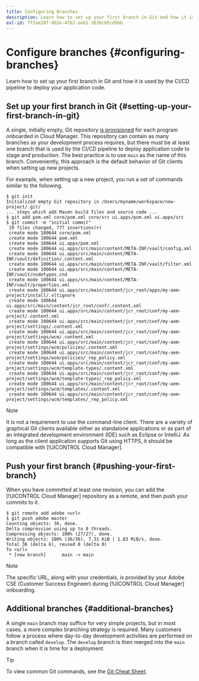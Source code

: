 ```yaml
---
title: Configuring Branches
description: Learn how to set up your first branch in Git and how it is used by the CI/CD pipeline to deploy your application code.
exl-id: ff2ae28f-902e-4fb2-aeb1-3636cb5cd9bb
---
```


# Configure branches {#configuring-branches}

Learn how to set up your first branch in Git and how it is used by the CI/CD pipeline to deploy your application code.

## Set up your first branch in Git {#setting-up-your-first-branch-in-git}

A single, initially empty, Git repository [is provisioned](/help/requirements/environment-provisioning.md) for each program onboarded in Cloud Manager. This repository can contain as many branches as your development process requires, but there must be at least one branch that is used by the CI/CD pipeline to deploy application code to stage and production. The best practice is to use `main` as the name of this branch. Conveniently, this approach is the default behavior of Git clients when setting up new projects.

For example, when setting up a new project, you run a set of commands similar to the following.

```shell
$ git init
Initialized empty Git repository in /Users/myname/workspace/new-project/.git/
... steps which add Maven build files and source code ...
$ git add pom.xml core/pom.xml core/src ui.apps/pom.xml ui.apps/src
$ git commit -m "initial commit"
 19 files changed, 777 insertions(+)
 create mode 100644 core/pom.xml
 create mode 100644 pom.xml
 create mode 100644 ui.apps/pom.xml
 create mode 100644 ui.apps/src/main/content/META-INF/vault/config.xml
 create mode 100644 ui.apps/src/main/content/META-INF/vault/definition/.content.xml
 create mode 100644 ui.apps/src/main/content/META-INF/vault/filter.xml
 create mode 100644 ui.apps/src/main/content/META-INF/vault/nodetypes.cnd
 create mode 100644 ui.apps/src/main/content/META-INF/vault/properties.xml
 create mode 100644 ui.apps/src/main/content/jcr_root/apps/my-aem-project/install/.vltignore
 create mode 100644 ui.apps/src/main/content/jcr_root/conf/.content.xml
 create mode 100644 ui.apps/src/main/content/jcr_root/conf/my-aem-project/.content.xml
 create mode 100644 ui.apps/src/main/content/jcr_root/conf/my-aem-project/settings/.content.xml
 create mode 100644 ui.apps/src/main/content/jcr_root/conf/my-aem-project/settings/wcm/.content.xml
 create mode 100644 ui.apps/src/main/content/jcr_root/conf/my-aem-project/settings/wcm/policies/.content.xml
 create mode 100644 ui.apps/src/main/content/jcr_root/conf/my-aem-project/settings/wcm/policies/_rep_policy.xml
 create mode 100644 ui.apps/src/main/content/jcr_root/conf/my-aem-project/settings/wcm/template-types/.content.xml
 create mode 100644 ui.apps/src/main/content/jcr_root/conf/my-aem-project/settings/wcm/template-types/_rep_policy.xml
 create mode 100644 ui.apps/src/main/content/jcr_root/conf/my-aem-project/settings/wcm/templates/.content.xml
 create mode 100644 ui.apps/src/main/content/jcr_root/conf/my-aem-project/settings/wcm/templates/_rep_policy.xml
```

>[!NOTE]
>
>It is not a requirement to use the command-line client. There are a variety of graphical Git clients available either as standalone applications or as part of an integrated development environment (IDE) such as Eclipse or IntelliJ. As long as the client application supports Git using HTTPS, it should be compatible with [!UICONTROL Cloud Manager].

## Push your first branch {#pushing-your-first-branch}

When you have committed at least one revision, you can add the [!UICONTROL Cloud Manager] repository as a remote, and then push your commits to it.

```shell
$ git remote add adobe <url>
$ git push adobe master
Counting objects: 36, done.
Delta compression using up to 8 threads.
Compressing objects: 100% (27/27), done.
Writing objects: 100% (36/36), 7.31 KiB | 1.83 MiB/s, done.
Total 36 (delta 6), reused 0 (delta 0)
To <url>
 * [new branch]      main -> main
```

>[!NOTE]
>
>The specific URL, along with your credentials, is provided by your Adobe CSE (Customer Success Engineer) during [!UICONTROL Cloud Manager] onboarding.

## Additional branches {#additional-branches}

A single `main` branch may suffice for very simple projects, but in most cases, a more complex branching strategy is required. Many customers follow a process where day-to-day development activities are performed on a branch called `develop`. The `develop` branch is then merged into the `main` branch when it is time for a deployment.

>[!TIP]
>
>To view common Git commands, see the [Git Cheat Sheet](https://training.github.com/downloads/github-git-cheat-sheet).
